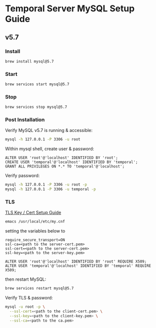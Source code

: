 # Temporal Server MySQL Setup Guide

## v5.7

### Install
```bash
brew install mysql@5.7
```

### Start
```bash
brew services start mysql@5.7
```

### Stop
```bash
brew services stop mysql@5.7
```

### Post Installation
Verify MySQL v5.7 is running & accessible:
```bash
mysql -h 127.0.0.1 -P 3306 -u root
```

Within mysql shell, create user & password:
```mysql
ALTER USER 'root'@'localhost' IDENTIFIED BY 'root';
CREATE USER 'temporal'@'localhost' IDENTIFIED BY 'temporal';
GRANT ALL PRIVILEGES ON *.* TO 'temporal'@'localhost';
```

Verify password:
```bash
mysql -h 127.0.0.1 -P 3306 -u root -p
mysql -h 127.0.0.1 -P 3306 -u temporal -p
```

### TLS
[TLS Key / Cert Setup Guide](../tls/tls.md)

```bash
emacs /usr/local/etc/my.cnf
```

setting the variables below to
```
require_secure_transport=ON
ssl-ca=<path to the server-cert.pem>
ssl-cert=<path to the server-cert.pem>
ssl-key=<path to the server-key.pem>
```

```mysql
ALTER USER 'root'@'localhost' IDENTIFIED BY 'root' REQUIRE X509;
ALTER USER 'temporal'@'localhost' IDENTIFIED BY 'temporal' REQUIRE X509;
```

then restart MySQL:
```bash
brew services restart mysql@5.7
```

Verify TLS & password:
```bash
mysql -u root -p \
  --ssl-cert=<path to the client-cert.pem> \
  --ssl-key=<path to the client-key.pem> \
  --ssl-ca=<path to the ca.pem>
```